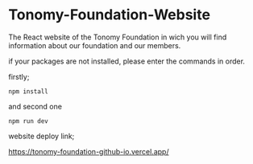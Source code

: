 # Tonomy-Foundation-Website
The React website of the Tonomy Foundation in wich you will find information about our foundation and our members.

if your packages are not installed, please enter the commands in order.

firstly;

`npm install`


and second one

`npm run dev`


website deploy link;

https://tonomy-foundation-github-io.vercel.app/
